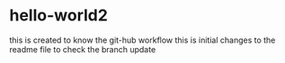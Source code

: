 # hello-world2
this is created to know the git-hub workflow
this is initial changes to the readme file to check the branch update
